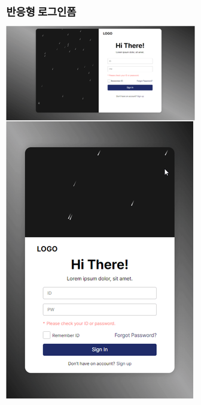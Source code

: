 # 반응형 로그인폼

![responsive-loginform1](./responsive-loginform1.gif)
![responsive-loginform2](./responsive-loginform2.gif)